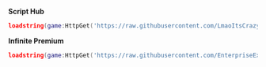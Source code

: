 **Script Hub**
```lua
loadstring(game:HttpGet('https://raw.githubusercontent.com/LmaoItsCrazyBro/new_main/refs/heads/main/total_main.lua'))()
```

**Infinite Premium**
```lua
loadstring(game:HttpGet('https://raw.githubusercontent.com/EnterpriseExperience/crazyDawg/main/InfYieldOther.lua'))()
```
